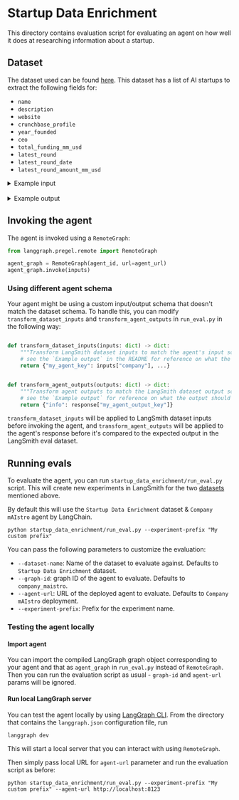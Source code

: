 # Startup Data Enrichment

This directory contains evaluation script for evaluating an agent on how well it does at researching information about a startup.

## Dataset

The dataset used can be found [here](https://smith.langchain.com/public/afabd12a-62fa-4c09-b083-6b1742b4cc3a/d). This dataset has a list of AI startups to extract the following fields for:
  - `name`
  - `description`
  - `website`
  - `crunchbase_profile`
  - `year_founded`
  - `ceo`
  - `total_funding_mm_usd`
  - `latest_round`
  - `latest_round_date`
  - `latest_round_amount_mm_usd`

<details>
<summary>Example input</summary>


  ```json
  {
    "company": "LangChain",
    "extraction_schema": {
      "type": "object",
      "title": "company_info",
      "required": [
        "name",
        "description",
        "website",
        "crunchbase_profile",
        "year_founded",
        "ceo",
        "total_funding_mm_usd",
        "latest_round",
        "latest_round_date",
        "latest_round_amount_mm_usd"
      ],
      "properties": {
        "ceo": {
          "type": "string",
          "description": "Name of the company's CEO"
        },
        "name": {
          "type": "string",
          "description": "Official company name"
        },
        "website": {
          "type": "string",
          "format": "uri",
          "description": "Company's official website URL"
        },
        "description": {
          "type": "string",
          "description": "Brief description of the company and its activities"
        },
        "latest_round": {
          "type": "string",
          "description": "Type of the most recent funding round (e.g., Series A, Seed, etc.)"
        },
        "year_founded": {
          "type": "integer",
          "minimum": 1800,
          "description": "Year when the company was founded"
        },
        "latest_round_date": {
          "type": "string",
          "format": "date",
          "description": "Date of the most recent funding round (YYYY-MM-DD)"
        },
        "crunchbase_profile": {
          "type": "string",
          "format": "uri",
          "description": "Company's Crunchbase profile URL"
        },
        "total_funding_mm_usd": {
          "type": "number",
          "minimum": 0,
          "description": "Total funding raised in millions of USD"
        },
        "latest_round_amount_mm_usd": {
          "type": "number",
          "minimum": 0,
          "description": "Amount raised in the most recent funding round in millions of USD"
        }
      },
      "description": "Company information"
    }
  } 
  ```
</details>
<br>
<details>
<summary>Example output</summary>

  ```json
  {
    "info": {
      "ceo": "Harrison Chase",
      "name": "LangChain, Inc.",
      "website": "https://www.langchain.com",
      "description": "LangChain helps developers to build applications powered by large language models (LLMs). It provides tools and frameworks to integrate LLMs with external data sources and APIs, facilitating the creation of advanced AI applications.",
      "latest_round": "Series A",
      "year_founded": 2022,
      "latest_round_date": "2024-02-15",
      "crunchbase_profile": "https://www.crunchbase.com/organization/langchain",
      "total_funding_mm_usd": 35,
      "latest_round_amount_mm_usd": 25
    }
  }
  ```
</details>

## Invoking the agent

The agent is invoked using a `RemoteGraph`:

```python
from langgraph.pregel.remote import RemoteGraph

agent_graph = RemoteGraph(agent_id, url=agent_url)
agent_graph.invoke(inputs)
```

### Using different agent schema

Your agent might be using a custom input/output schema that doesn't match the dataset schema. To handle this, you can modify `transform_dataset_inputs` and `transform_agent_outputs` in `run_eval.py` in the following way:

```python

def transform_dataset_inputs(inputs: dict) -> dict:
    """Transform LangSmith dataset inputs to match the agent's input schema before invoking the agent."""
    # see the `Example output` in the README for reference on what the output should look like
    return {"my_agent_key": inputs["company"], ...}


def transform_agent_outputs(outputs: dict) -> dict:
    """Transform agent outputs to match the LangSmith dataset output schema."""
    # see the `Example output` for reference on what the output should look like
    return {"info": response["my_agent_output_key"]}
```

`transform_dataset_inputs` will be applied to LangSmith dataset inputs before invoking the agent, and `transform_agent_outputs` will be applied to the agent's response before it's compared to the expected output in the LangSmith eval dataset.

## Running evals

To evaluate the agent, you can run `startup_data_enrichment/run_eval.py` script. This will create new experiments in LangSmith for the two [datasets](#datasets) mentioned above.

By default this will use the `Startup Data Enrichment` dataset & `Company mAIstro` agent by LangChain.

```shell
python startup_data_enrichment/run_eval.py --experiment-prefix "My custom prefix"
```

You can pass the following parameters to customize the evaluation:

- `--dataset-name`: Name of the dataset to evaluate against. Defaults to `Startup Data Enrichment` dataset.
- `--graph-id`: graph ID of the agent to evaluate. Defaults to `company_maistro`.
- `--agent-url`: URL of the deployed agent to evaluate. Defaults to `Company mAIstro` deployment.
- `--experiment-prefix`: Prefix for the experiment name.

### Testing the agent locally

#### Import agent

You can import the compiled LangGraph graph object corresponding to your agent and that as `agent_graph` in `run_eval.py` instead of `RemoteGraph`. Then you can run the evaluation script as usual - `graph-id` and `agent-url` params will be ignored.

#### Run local LangGraph server

You can test the agent locally by using [LangGraph CLI](https://langchain-ai.github.io/langgraph/tutorials/langgraph-platform/local-server/#launch-langgraph-server). From the directory that contains the `langgraph.json` configuration file, run

```shell
langgraph dev
```

This will start a local server that you can interact with using `RemoteGraph`.

Then simply pass local URL for `agent-url` parameter and run the evaluation script as before:

```shell
python startup_data_enrichment/run_eval.py --experiment-prefix "My custom prefix" --agent-url http://localhost:8123
```